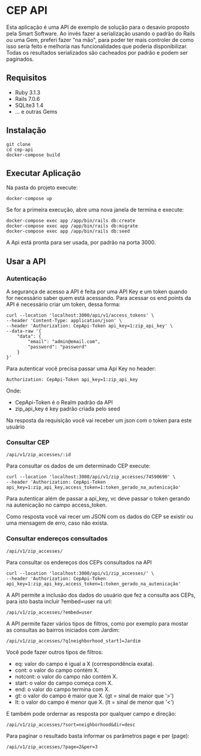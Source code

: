 # CEP API

Esta aplicação é uma API de exemplo de solução para o desavio proposto pela Smart Software.
Ao invés fazer a serialização usando o padrão do Rails ou uma Gem, preferi fazer "na mão", para poder ter mais controler de como isso seria feito e melhoria nas funcionalidades que poderia disponibilizar.
Todas os resultados serializados são cacheados por padrão e podem ser paginados.

## Requisitos
* Ruby 3.1.3
* Rails 7.0.6
* SQLite3 1.4
* ... e outras Gems

## Instalação

```
git clone
cd cep-api
docker-compose build
```

## Executar Aplicação

Na pasta do projeto execute:

```
docker-compose up
```

Se for a primeira execução, abre uma nova janela de termina e execute:

```
docker-compose exec app /app/bin/rails db:create
docker-compose exec app /app/bin/rails db:migrate
docker-compose exec app /app/bin/rails db:seed
```
A Api está pronta para ser usada, por padrão na porta 3000.

## Usar a API

### Autenticação

A segurança de acesso a API é feita por uma API Key e um token
quando for necessário saber quem está acessando.
Para acessar os end points da API é necessário criar um token, dessa forma:

```
curl --location 'localhost:3000/api/v1/access_tokens' \
--header 'Content-Type: application/json' \
--header 'Authorization: CepApi-Token api_key=1:zip_api_key' \
--data-raw '{
    "data": {
        "email": "admin@email.com",
        "password": "password"
    }
}'
```

Para autenticar você precisa passar uma Api Key no header:
```
Authorization: CepApi-Token api_key=1:zip_api_key
```

Onde:
 * CepApi-Token é o Realm padrão da API
 * zip_api_key é key padrão criada pelo seed

Na resposta da requisição você vai receber um json com o token para este usuário

### Consultar CEP

```
/api/v1/zip_accesses/:id
```

Para consultar os dados de um determinado CEP execute:

```
curl --location 'localhost:3000/api/v1/zip_accesses/74590690' \
--header 'Authorization: CepApi-Token api_key=1:zip_api_key,access_token=1:token_gerado_na_autenicação'
```

Para autenticar além de passar a api_key, vc deve passar o token gerando na autenicação no campo access_token.

Como resposta você vai recer um JSON com os dados do CEP se existir ou uma mensagem de erro, caso não exista.

### Consultar endereços consultados

```
/api/v1/zip_accesses/
```

Para consultar os endereços dos CEPs consultados na API

```
curl --location 'localhost:3000/api/v1/zip_accesses/' \
--header 'Authorization: CepApi-Token api_key=1:zip_api_key,access_token=1:token_gerado_na_autenicação'
```

A API permite a inclusão dos dados do usuário que fez a consulta aos CEPs, para isto basta incluir ?embed=user na url:

```
/api/v1/zip_accesses/?embed=user
```

A API permite fazer vários tipos de filtros, como por exemplo para mostar as consultas ao bairros iniciados com Jardim:

```
/api/v1/zip_accesses/?q[neighborhood_start]=Jardim
```
Você pode fazer outros tipos de filtros:

* eq: valor do campo é igual a X (correspondência exata).
* cont: o valor do campo contém X.
* notcont: o valor do campo não contém X.
* start: o valor do campo começa com X.
* end: o valor do campo termina com X.
* gt: o valor do campo é maior que X. (gt = sinal de maior que '>')
* lt: o valor do campo é menor que X. (lt = sinal de menor que '<')

E também pode ordernar as resposta por qualquer campo e direção:

```
/api/v1/zip_accesses/?sort=neighborhood&dir=desc
```

Para paginar o resultado basta informar os parâmetros page e per (page):

```
/api/v1/zip_accesses/?page=2&per=3
```